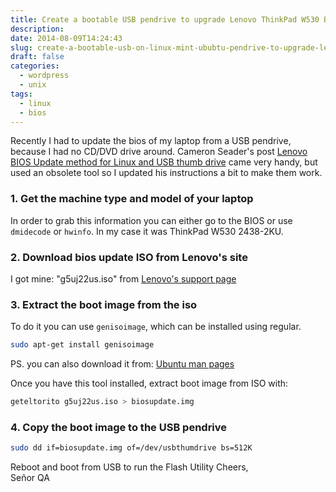 ```yaml
---
title: Create a bootable USB pendrive to upgrade Lenovo ThinkPad W530 BIOS
description: 
date: 2014-08-09T14:24:43
slug: create-a-bootable-usb-on-linux-mint-ububtu-pendrive-to-upgrade-lenovo-thinkpad-w530-bios
draft: false
categories:
  - wordpress
  - unix
tags:
  - linux
  - bios
---
```


Recently I had to update the bios of my laptop from a USB pendrive, 
because I had no CD/DVD drive around. 
Cameron Seader's post [Lenovo BIOS Update method for Linux and USB thumb drive](http://blog.seader.us/2013/10/lenovo-bios-update-method-for-linux-and.html) came very handy, 
but used an obsolete tool so I updated his instructions a bit to make them work. 

### 1. Get the machine type and model of your laptop 

In order to grab this information you can either go to the BIOS or use `dmidecode` or `hwinfo`. 
In my case it was ThinkPad W530 2438-2KU. 

### 2. Download bios update ISO from Lenovo's site 

I got mine: "g5uj22us.iso" from [Lenovo's support page](https://download.lenovo.com/pccbbs/mobiles/g5uj39us.iso)


### 3. Extract the boot image from the iso 

To do it you can use `genisoimage`, which can be installed using regular.

```bash
sudo apt-get install genisoimage
```

PS. you can also download it from: [Ubuntu man pages](https://manpages.ubuntu.com/manpages/focal/en/man1/genisoimage.1.html)

Once you have this tool installed, extract boot image from ISO with: 

```bash
geteltorito g5uj22us.iso > biosupdate.img
```

### 4. Copy the boot image to the USB pendrive

```bash
sudo dd if=biosupdate.img of=/dev/usbthumdrive bs=512K
```

Reboot and boot from USB to run the Flash Utility Cheers,  
Señor QA

